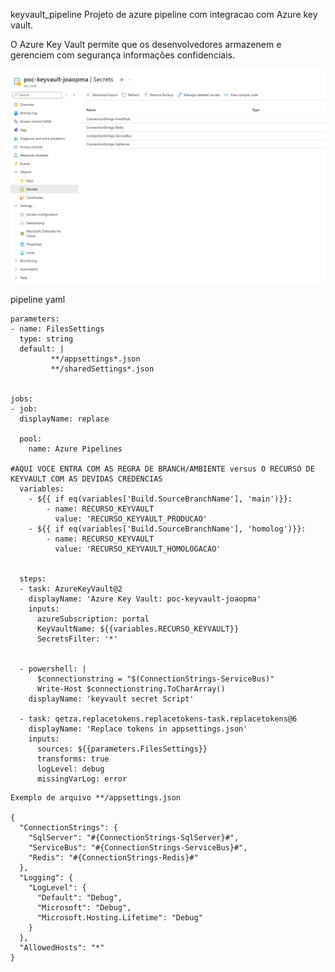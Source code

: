 keyvault_pipeline
Projeto de azure pipeline com integracao com Azure key vault.

O Azure Key Vault permite que os desenvolvedores armazenem e gerenciem com segurança informações confidenciais.

![alt text](https://github.com/jpitapeva/keyvault_pipeline/blob/main/Captura%20de%20tela%202025-06-11%20212439.png)

pipeline yaml

```
parameters:
- name: FilesSettings
  type: string
  default: |
         **/appsettings*.json
         **/sharedSettings*.json 

  
jobs:
- job:
  displayName: replace

  pool:
    name: Azure Pipelines

#AQUI VOCE ENTRA COM AS REGRA DE BRANCH/AMBIENTE versus O RECURSO DE KEYVAULT COM AS DEVIDAS CREDENCIAS
  variables:
    - ${{ if eq(variables['Build.SourceBranchName'], 'main')}}:
        - name: RECURSO_KEYVAULT
          value: 'RECURSO_KEYVAULT_PRODUCAO'
    - ${{ if eq(variables['Build.SourceBranchName'], 'homolog')}}:
        - name: RECURSO_KEYVAULT
          value: 'RECURSO_KEYVAULT_HOMOLOGACAO'

  
  steps:
  - task: AzureKeyVault@2
    displayName: 'Azure Key Vault: poc-keyvault-joaopma'
    inputs:
      azureSubscription: portal
      KeyVaultName: ${{variables.RECURSO_KEYVAULT}}
      SecretsFilter: '*'


  - powershell: |    
      $connectionstring = "$(ConnectionStrings-ServiceBus)"
      Write-Host $connectionstring.ToCharArray()
    displayName: 'keyvault secret Script'
    
  - task: qetza.replacetokens.replacetokens-task.replacetokens@6
    displayName: 'Replace tokens in appsettings.json'
    inputs:
      sources: ${{parameters.FilesSettings}}
      transforms: true
      logLevel: debug
      missingVarLog: error
```

```
Exemplo de arquivo **/appsettings.json

{
  "ConnectionStrings": {
    "SqlServer": "#{ConnectionStrings-SqlServer}#",
    "ServiceBus": "#{ConnectionStrings-ServiceBus}#",
    "Redis": "#{ConnectionStrings-Redis}#"
  },
  "Logging": {
    "LogLevel": {
      "Default": "Debug",
      "Microsoft": "Debug",
      "Microsoft.Hosting.Lifetime": "Debug"
    }
  },
  "AllowedHosts": "*"
}
```
